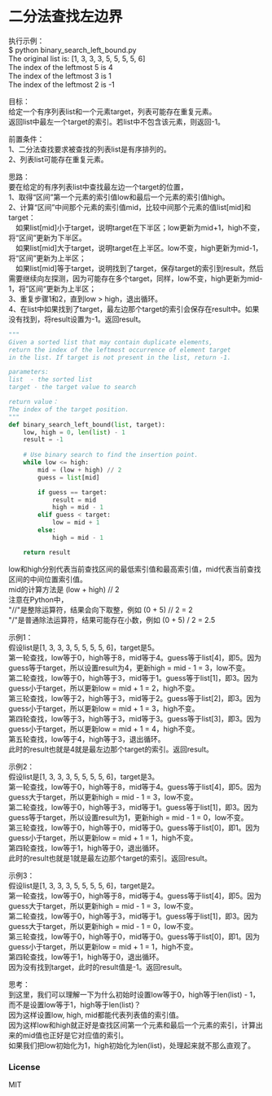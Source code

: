 # 二分法查找左边界
  
执行示例：  
$ python binary_search_left_bound.py  
The original list is: [1, 3, 3, 3, 5, 5, 5, 5, 6]  
The index of the leftmost 5 is 4  
The index of the leftmost 3 is 1  
The index of the leftmost 2 is -1    
  
目标：  
给定一个有序列表list和一个元素target，列表可能存在重复元素。  
返回list中最左一个target的索引。若list中不包含该元素，则返回-1。  
  
前置条件：   
1、二分法查找要求被查找的列表list是有序排列的。  
2、列表list可能存在重复元素。  
  
思路：  
要在给定的有序列表list中查找最左边一个target的位置，  
1、取得“区间”第一个元素的索引值low和最后一个元素的索引值high。  
2、计算“区间”中间那个元素的索引值mid，比较中间那个元素的值list[mid]和target：  
&emsp;如果list[mid]小于target，说明target在下半区；low更新为mid+1，high不变，将“区间”更新为下半区。  
&emsp;如果list[mid]大于target，说明target在上半区。low不变，high更新为mid-1，将“区间”更新为上半区；  
&emsp;如果list[mid]等于target，说明找到了target，保存target的索引到result，然后需要继续向左探测，因为可能存在多个target，同样，low不变，high更新为mid-1，将”区间“更新为上半区；  
3、重复步骤1和2，直到low > high，退出循环。  
4、在list中如果找到了target，最左边那个target的索引会保存在result中。如果没有找到，将result设置为-1。返回result。  
  
```python
"""
Given a sorted list that may contain duplicate elements, 
return the index of the leftmost occurrence of element target
in the list. If target is not present in the list, return -1.

parameters:
list  - the sorted list
target - the target value to search

return value：
The index of the target position.
"""
def binary_search_left_bound(list, target):
    low, high = 0, len(list) - 1
    result = -1
    
    # Use binary search to find the insertion point.
    while low <= high:
        mid = (low + high) // 2
        guess = list[mid]

        if guess == target:
            result = mid
            high = mid - 1
        elif guess < target:
            low = mid + 1
        else:
            high = mid - 1

    return result
```
  
low和high分别代表当前查找区间的最低索引值和最高索引值，mid代表当前查找区间的中间位置索引值。  
mid的计算方法是 (low + high) // 2  
注意在Python中，  
"//"是整除运算符，结果会向下取整，例如 (0 + 5) // 2 = 2   
"/"是普通除法运算符，结果可能存在小数，例如 (0 + 5) / 2 = 2.5  
  
示例1：  
假设list是[1, 3, 3, 3, 5, 5, 5, 5, 6]，target是5。  
第一轮查找，low等于0，high等于8，mid等于4。guess等于list[4]，即5。因为guess等于target，所以设置result为4，更新high = mid - 1 = 3，low不变。  
第二轮查找，low等于0，high等于3，mid等于1。guess等于list[1]，即3。因为guess小于target，所以更新low = mid + 1 = 2，high不变。  
第三轮查找，low等于2，high等于3，mid等于2。guess等于list[2]，即3。因为guess小于target，所以更新low = mid + 1 = 3，high不变。  
第四轮查找，low等于3，high等于3，mid等于3。guess等于list[3]，即3。因为guess小于target，所以更新low = mid + 1 = 4，high不变。  
第五轮查找，low等于4，high等于3，退出循环。  
此时的result也就是4就是最左边那个target的索引。返回result。  
  
示例2：  
假设list是[1, 3, 3, 3, 5, 5, 5, 5, 6]，target是3。  
第一轮查找，low等于0，high等于8，mid等于4。guess等于list[4]，即5。因为guess大于target，所以更新high = mid - 1 = 3，low不变。  
第二轮查找，low等于0，high等于3，mid等于1。guess等于list[1]，即3。因为guess等于target，所以设置result为1，更新high = mid - 1 = 0，low不变。  
第三轮查找，low等于0，high等于0，mid等于0。guess等于list[0]，即1。因为guess小于target，所以更新low = mid + 1 = 1，high不变。  
第四轮查找，low等于1，high等于0，退出循环。  
此时的result也就是1就是最左边那个target的索引。返回result。  
  
示例3：  
假设list是[1, 3, 3, 3, 5, 5, 5, 5, 6]，target是2。  
第一轮查找，low等于0，high等于8，mid等于4。guess等于list[4]，即5。因为guess大于target，所以更新high = mid - 1 = 3，low不变。  
第二轮查找，low等于0，high等于3，mid等于1。guess等于list[1]，即3。因为guess大于target，所以更新high = mid - 1 = 0，low不变。  
第三轮查找，low等于0，high等于0，mid等于0。guess等于list[0]，即1。因为guess小于target，所以更新low = mid + 1 = 1，high不变。  
第四轮查找，low等于1，high等于0，退出循环。  
因为没有找到target，此时的result值是-1。返回result。  
  
思考：  
到这里，我们可以理解一下为什么初始时设置low等于0，high等于len(list) - 1，而不是设置low等于1，high等于len(list)？  
因为这样设置low, high, mid都能代表列表值的索引值。  
因为这样low和high就正好是查找区间第一个元素和最后一个元素的索引，计算出来的mid值也正好是它对应值的索引。  
如果我们把low初始化为1，high初始化为len(list)，处理起来就不那么直观了。  
  
### License
  
MIT
